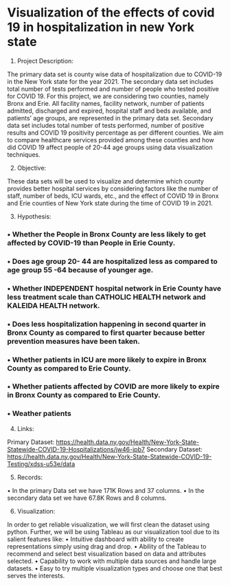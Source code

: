 # Visualization of the effects of covid 19 in hospitalization in new York state


1.	Project Description:

The primary data set is county wise data of hospitalization due to COVID-19 in the New York state for the year 2021. The secondary data set includes total number of tests performed and number of people who tested positive for COVID 19. For this project, we are considering two counties, namely Bronx and Erie. 
All facility names, facility network, number of patients admitted, discharged and expired, hospital staff and beds available, and patients’ age groups, are represented in the primary data set. Secondary data set includes total number of tests performed, number of positive results and COVID 19 positivity percentage as per different counties. We aim to compare healthcare services provided among these counties and how did COVID 19 affect people of 20-44 age groups using data visualization techniques. 

2.	Objective:

These data sets will be used to visualize and determine which county provides better hospital services by considering factors like the number of staff, number of beds, ICU wards, etc., and the effect of COVID 19 in Bronx and Erie counties of New York state during the time of COVID 19 in 2021.

3.	Hypothesis:

### •	Whether the People in Bronx County are less likely to get affected by COVID-19 than People in Erie County.
### •	Does age group 20- 44 are hospitalized less as compared to age group 55 -64 because of younger age.
### •	Whether INDEPENDENT hospital network in Erie County have less treatment scale than CATHOLIC HEALTH network and KALEIDA HEALTH network.
### •	Does less hospitalization happening in second quarter in Bronx County as compared to first quarter because better prevention measures have been taken.
### •	Whether patients in ICU are more likely to expire in Bronx County as compared to Erie County.
### •	Whether patients affected by COVID are more likely to expire in Bronx County as compared to Erie County.
### •	Weather patients 

4.	Links:

Primary Dataset: https://health.data.ny.gov/Health/New-York-State-Statewide-COVID-19-Hospitalizations/jw46-jpb7
Secondary Dataset: https://health.data.ny.gov/Health/New-York-State-Statewide-COVID-19-Testing/xdss-u53e/data

5.	Records:

•	In the primary Data set we have 171K Rows and 37 columns.
•	In the secondary data set we have 67.8K Rows and 8 columns.


6.	Visualization: 

In order to get reliable visualization, we will first clean the dataset using python.
Further, we will be using Tableau as our visualization tool due to its salient features like:
•	Intuitive dashboard with ability to create representations simply using drag and drop.
•	Ability of the Tableau to recommend and select best visualization based on data and attributes selected.
•	Capability to work with multiple data sources and handle large datasets.
•	Easy to try multiple visualization types and choose one that best serves the interests.
